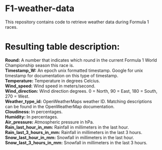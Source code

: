 # F1-weather-data
This repository contains code to retrieve weather data during Formula 1 races.


# Resulting table description: 

<b>Round:</b>                    A number that indicates which round in the current Formula 1 World Championship season this race is.<br>
<b>Timestamp_W:</b>              An epoch unix formatted timestamp. Google for unix timestamp for documentation on this type of timestamp.<br>
<b>Temperature:</b>              Temperature in degrees Celcius.<br>
<b>Wind_speed:</b>               Wind speed in meters/second.<br>
<b>Wind_direction:</b>           Wind direction degrees. 0 = North, 90 = East, 180 = South, 270 = West.<br>
<b>Weather_type_id:</b>          OpenWeatherMaps weather ID. Matching descriptions can be found in the OpenWeatherMap documentation.<br>
<b>Cloudiness:</b>               In percentages.<br>
<b>Humidity:</b>                 In percentages.<br>
<b>Air_pressure:</b>             Atmospheric pressure in hPa.<br>
<b>Rain_last_hour_in_mm:</b>     Rainfall in millimeters in the last hour.<br>
<b>Rain_last_3_hours_in_mm:</b>  Rainfall in millimeters in the last 3 hours.<br>
<b>Snow_last_hour_in_mm:</b>     Snowfall in millimeters in the last hour.<br>
<b>Snow_last_3_hours_in_mm:</b>  Snowfall in millimeters in the last 3 hours.<br>
